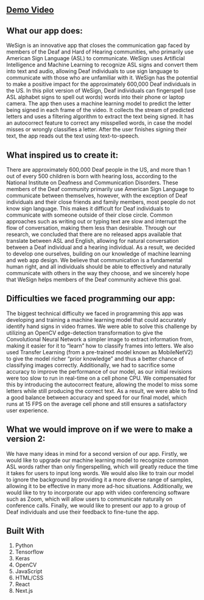 ## [Demo Video](https://youtu.be/94VjKWR2mp4)

## What our app does:

WeSign is an innovative app that closes the communication gap faced by members of the Deaf and Hard of Hearing communities, who primarily use American Sign Language (ASL) to communicate. WeSign uses Artificial Intelligence and Machine Learning to recognize ASL signs and convert them into text and audio, allowing Deaf individuals to use sign language to communicate with those who are unfamiliar with it. WeSign has the potential to make a positive impact for the approximately 600,000 Deaf individuals in the US.
In this pilot version of WeSign, Deaf individuals can fingerspell (use ASL alphabet signs to spell out words) words into their phone or laptop camera. The app then uses a machine learning model to predict the letter being signed in each frame of the video. It collects the stream of predicted letters and uses a filtering algorithm to extract the text being signed. It has an autocorrect feature to correct any misspelled words, in case the model misses or wrongly classifies a letter. After the user finishes signing their text, the app reads out the text using text-to-speech.

## What inspired us to create it:

There are approximately 600,000 Deaf people in the US, and more than 1 out of every 500 children is born with hearing loss, according to the National Institute on Deafness and Communication Disorders. These members of the Deaf community primarily use American Sign Language to communicate between themselves, however, with the exception of Deaf individuals and their close friends and family members, most people do not know sign language. This makes it difficult for Deaf individuals to communicate with someone outside of their close circle. Common approaches such as writing out or typing text are slow and interrupt the flow of conversation, making them less than desirable. Through our research, we concluded that there are no released apps available that translate between ASL and English, allowing for natural conversation between a Deaf individual and a hearing individual. As a result, we decided to develop one ourselves, building on our knowledge of machine learning and web app design. We believe that communication is a fundamental human right, and all individuals should be able to effectively and naturally communicate with others in the way they choose, and we sincerely hope that WeSign helps members of the Deaf community achieve this goal.

## Difficulties we faced programming our app:

The biggest technical difficulty we faced in programming this app was developing and training a machine learning model that could accurately identify hand signs in video frames. We were able to solve this challenge by utilizing an OpenCV edge-detection transformation to give the Convolutional Neural Network a simpler image to extract information from, making it easier for it to “learn” how to classify frames into letters. We also used Transfer Learning (from a pre-trained model known as MobileNetV2) to give the model richer “prior knowledge” and thus a better chance of classifying images correctly. Additionally, we had to sacrifice some accuracy to improve the performance of our model, as our initial revisions were too slow to run in real-time on a cell phone CPU. We compensated for this by introducing the autocorrect feature, allowing the model to miss some letters while still producing the correct text. As a result, we were able to find a good balance between accuracy and speed for our final model, which runs at 15 FPS on the average cell phone and still ensures a satisfactory user experience.

## What we would improve on if we were to make a version 2:

We have many ideas in mind for a second version of our app. Firstly, we would like to upgrade our machine learning model to recognize common ASL words rather than only fingerspelling, which will greatly reduce the time it takes for users to input long words. We would also like to train our model to ignore the background by providing it a more diverse range of samples, allowing it to be effective in many more ad-hoc situations. Additionally, we would like to try to incorporate our app with video conferencing software such as Zoom, which will allow users to communicate naturally on conference calls. Finally, we would like to present our app to a group of Deaf individuals and use their feedback to fine-tune the app.

## Built With

1. Python
2. Tensorflow
3. Keras
4. OpenCV
5. JavaScript
6. HTML/CSS
7. React
8. Next.js
